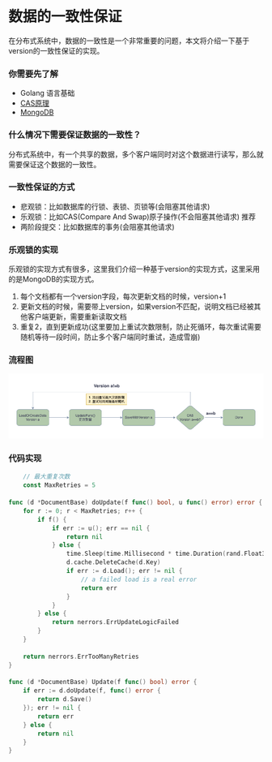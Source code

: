 # 数据的一致性保证

在分布式系统中，数据的一致性是一个非常重要的问题，本文将介绍一下基于version的一致性保证的实现。

### 你需要先了解

* Golang 语言基础
* [CAS原理](https://en.wikipedia.org/wiki/Compare-and-swap)
* [MongoDB](https://www.mongodb.com/)

### 什么情况下需要保证数据的一致性？

分布式系统中，有一个共享的数据，多个客户端同时对这个数据进行读写，那么就需要保证这个数据的一致性。

### 一致性保证的方式

* 悲观锁：比如数据库的行锁、表锁、页锁等(会阻塞其他请求)
* 乐观锁：比如CAS(Compare And Swap)原子操作(不会阻塞其他请求) 推荐
* 两阶段提交：比如数据库的事务(会阻塞其他请求)

### 乐观锁的实现

乐观锁的实现方式有很多，这里我们介绍一种基于version的实现方式，这里采用的是MongoDB的实现方式。

1. 每个文档都有一个version字段，每次更新文档的时候，version+1
2. 更新文档的时候，需要带上version，如果version不匹配，说明文档已经被其他客户端更新，需要重新读取文档
3. 重复2，直到更新成功(这里要加上重试次数限制，防止死循环，每次重试需要随机等待一段时间，防止多个客户端同时重试，造成雪崩)

### 流程图
![CAS](../draws/cas.drawio.png)

### 代码实现

```go
    // 最大重复次数
    const MaxRetries = 5

func (d *DocumentBase) doUpdate(f func() bool, u func() error) error {
	for r := 0; r < MaxRetries; r++ {
		if f() {
			if err := u(); err == nil {
				return nil
			} else {
				time.Sleep(time.Millisecond * time.Duration(rand.Float32()*float32(r+1)*5))
				d.cache.DeleteCache(d.Key)
				if err := d.Load(); err != nil {
					// a failed load is a real error
					return err
				}
			}
		} else {
			return nerrors.ErrUpdateLogicFailed
		}
	}

	return nerrors.ErrTooManyRetries
}

func (d *DocumentBase) Update(f func() bool) error {
	if err := d.doUpdate(f, func() error {
		return d.Save()
	}); err != nil {
		return err
	} else {
		return nil
	}
}
```




